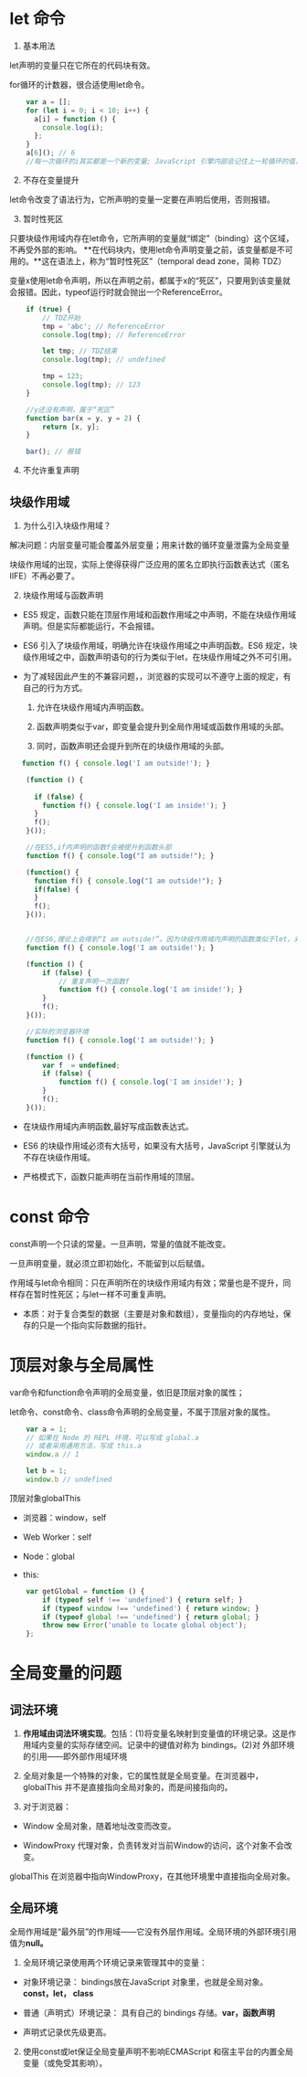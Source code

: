 # let 命令

1. 基本用法

let声明的变量只在它所在的代码块有效。

for循环的计数器，很合适使用let命令。
```javascript
    var a = [];
    for (let i = 0; i < 10; i++) {
      a[i] = function () {
        console.log(i);
      };
    }
    a[6](); // 6
    //每一次循环的i其实都是一个新的变量; JavaScript 引擎内部会记住上一轮循环的值，初始化本轮的变量i时，就在上一轮循环的基础上进行计算。
```



2. 不存在变量提升

let命令改变了语法行为，它所声明的变量一定要在声明后使用，否则报错。

3. 暂时性死区

只要块级作用域内存在let命令，它所声明的变量就“绑定”（binding）这个区域，不再受外部的影响。
**在代码块内，使用let命令声明变量之前，该变量都是不可用的。**这在语法上，称为“暂时性死区”（temporal dead zone，简称 TDZ）

变量x使用let命令声明，所以在声明之前，都属于x的“死区”，只要用到该变量就会报错。因此，typeof运行时就会抛出一个ReferenceError。

```javascript
    if (true) {
        // TDZ开始
        tmp = 'abc'; // ReferenceError
        console.log(tmp); // ReferenceError

        let tmp; // TDZ结束
        console.log(tmp); // undefined

        tmp = 123;
        console.log(tmp); // 123
    }

    //y还没有声明，属于“死区”
    function bar(x = y, y = 2) {
        return [x, y];
    }

    bar(); // 报错
```

4. 不允许重复声明

## 块级作用域

1. 为什么引入块级作用域？

解决问题：内层变量可能会覆盖外层变量；用来计数的循环变量泄露为全局变量

块级作用域的出现，实际上使得获得广泛应用的匿名立即执行函数表达式（匿名 IIFE）不再必要了。

2. 块级作用域与函数声明

- ES5 规定，函数只能在顶层作用域和函数作用域之中声明，不能在块级作用域声明。但是实际都能运行，不会报错。

- ES6 引入了块级作用域，明确允许在块级作用域之中声明函数。ES6 规定，块级作用域之中，函数声明语句的行为类似于let，在块级作用域之外不可引用。

- 为了减轻因此产生的不兼容问题，，浏览器的实现可以不遵守上面的规定，有自己的行为方式。

    1. 允许在块级作用域内声明函数。

    2. 函数声明类似于var，即变量会提升到全局作用域或函数作用域的头部。

    3. 同时，函数声明还会提升到所在的块级作用域的头部。

```javascript
   function f() { console.log('I am outside!'); }

    (function () {
      
      if (false) {
        function f() { console.log('I am inside!'); }
      }
      f();
    }());

    //在ES5,if内声明的函数f会被提升到函数头部
    function f() { console.log("I am outside!"); }

    (function() {
      function f() { console.log("I am outside!"); }
      if(false) {       
      }
      f();
    }());


    //在ES6,理论上会得到“I am outside!”。因为块级作用域内声明的函数类似于let，对作用域之外没有影响。
    function f() { console.log('I am outside!'); }

    (function () {
        if (false) {
            // 重复声明一次函数f
            function f() { console.log('I am inside!'); }
        }
        f();
    }());

    //实际的浏览器环境
    function f() { console.log('I am outside!'); }

    (function () {
        var f  = undefined;
        if (false) {
            function f() { console.log('I am inside!'); }
        }
        f();
    }());

```

- 在块级作用域内声明函数,最好写成函数表达式。

- ES6 的块级作用域必须有大括号，如果没有大括号，JavaScript 引擎就认为不存在块级作用域。

- 严格模式下，函数只能声明在当前作用域的顶层。

# const 命令

const声明一个只读的常量。一旦声明，常量的值就不能改变。

一旦声明变量，就必须立即初始化，不能留到以后赋值。

作用域与let命令相同：只在声明所在的块级作用域内有效；常量也是不提升，同样存在暂时性死区；与let一样不可重复声明。

- 本质：对于复合类型的数据（主要是对象和数组），变量指向的内存地址，保存的只是一个指向实际数据的指针。

# 顶层对象与全局属性

var命令和function命令声明的全局变量，依旧是顶层对象的属性；

let命令、const命令、class命令声明的全局变量，不属于顶层对象的属性。

```javascript
    var a = 1;
    // 如果在 Node 的 REPL 环境，可以写成 global.a
    // 或者采用通用方法，写成 this.a
    window.a // 1

    let b = 1;
    window.b // undefined
```

顶层对象globalThis

- 浏览器：window，self
- Web Worker：self
- Node：global

- this:

```javascript
    var getGlobal = function () {
        if (typeof self !== 'undefined') { return self; }
        if (typeof window !== 'undefined') { return window; }
        if (typeof global !== 'undefined') { return global; }
        throw new Error('unable to locate global object');
    };
```

# 全局变量的问题

## 词法环境

1. **作用域由词法环境实现**。包括：(1)将变量名映射到变量值的环境记录。这是作用域内变量的实际存储空间。记录中的键值对称为 bindings。(2)对 外部环境 的引用——即外部作用域环境

2. 全局对象是一个特殊的对象，它的属性就是全局变量。在浏览器中，globalThis 并不是直接指向全局对象的，而是间接指向的。

3. 对于浏览器：

- Window 全局对象，随着地址改变而改变。

- WindowProxy 代理对象，负责转发对当前Window的访问，这个对象不会改变。

globalThis 在浏览器中指向WindowProxy，在其他环境里中直接指向全局对象。

## 全局环境

全局作用域是“最外层”的作用域——它没有外层作用域。全局环境的外部环境引用值为**null。**

1. 全局环境记录使用两个环境记录来管理其中的变量：

- 对象环境记录：            bindings放在JavaScript 对象里，也就是全局对象。**const，let， class**

- 普通（声明式）环境记录：  具有自己的 bindings 存储。**var，函数声明**

- 声明式记录优先级更高。

2. 使用const或let保证全局变量声明不影响ECMAScript 和宿主平台的内置全局变量（或免受其影响）。

